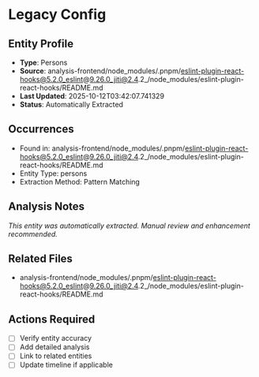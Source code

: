 # Legacy Config

## Entity Profile
- **Type**: Persons
- **Source**: analysis-frontend/node_modules/.pnpm/eslint-plugin-react-hooks@5.2.0_eslint@9.26.0_jiti@2.4.2_/node_modules/eslint-plugin-react-hooks/README.md
- **Last Updated**: 2025-10-12T03:42:07.741329
- **Status**: Automatically Extracted

## Occurrences
- Found in: analysis-frontend/node_modules/.pnpm/eslint-plugin-react-hooks@5.2.0_eslint@9.26.0_jiti@2.4.2_/node_modules/eslint-plugin-react-hooks/README.md
- Entity Type: persons
- Extraction Method: Pattern Matching

## Analysis Notes
*This entity was automatically extracted. Manual review and enhancement recommended.*

## Related Files
- analysis-frontend/node_modules/.pnpm/eslint-plugin-react-hooks@5.2.0_eslint@9.26.0_jiti@2.4.2_/node_modules/eslint-plugin-react-hooks/README.md

## Actions Required
- [ ] Verify entity accuracy
- [ ] Add detailed analysis
- [ ] Link to related entities
- [ ] Update timeline if applicable
